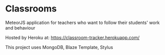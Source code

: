 # Classrooms

MeteorJS application for teachers who want to follow their students' work and behaviour

Hosted by Heroku at: https://classroom-tracker.herokuapp.com/

This project uses MongoDB, Blaze Template, Stylus